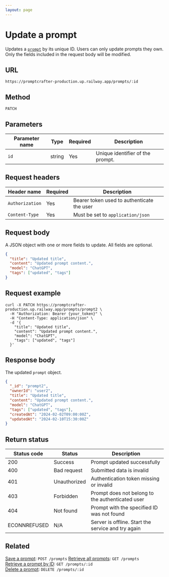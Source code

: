 ```yaml
---
layout: page
---
```


# Update a prompt

Updates a [`prompt`](../resources/prompt.md) by its unique ID. Users can only update prompts they own. Only the fields included in the request body will be modified.

## URL

```text
https://promptcrafter-production.up.railway.app/prompts/:id
```

## Method

`PATCH`

## Parameters

| Parameter name | Type   | Required | Description                       |
|----------------|--------|----------|-----------------------------------|
| `id`           | string | Yes      | Unique identifier of the prompt. |

## Request headers

| Header name     | Required | Description                                |
|-----------------|----------|--------------------------------------------|
| `Authorization` | Yes      | Bearer token used to authenticate the user |
| `Content-Type`  | Yes      | Must be set to `application/json`          |

## Request body

A JSON object with one or more fields to update. All fields are optional.

```json
{
  "title": "Updated title",
  "content": "Updated prompt content.",
  "model": "ChatGPT",
  "tags": ["updated", "tags"]
}
```

## Request example

```shell
curl -X PATCH https://promptcrafter-production.up.railway.app/prompts/prompt2 \
  -H "Authorization: Bearer {your_token}" \
  -H "Content-Type: application/json" \
  -d '{
    "title": "Updated title",
    "content": "Updated prompt content.",
    "model": "ChatGPT",
    "tags": ["updated", "tags"]
  }'
```

## Response body

The updated `prompt` object.

```json
{
  "_id": "prompt2",
  "ownerId": "user2",
  "title": "Updated title",
  "content": "Updated prompt content.",
  "model": "ChatGPT",
  "tags": ["updated", "tags"],
  "createdAt": "2024-02-02T09:00:00Z",
  "updatedAt": "2024-02-10T15:30:00Z"
}
```

## Return status

| Status code  | Status       | Description                                        |
|--------------|--------------|----------------------------------------------------|
| 200          | Success      | Prompt updated successfully                        |
| 400          | Bad request  | Submitted data is invalid                          |
| 401          | Unauthorized | Authentication token missing or invalid            |
| 403          | Forbidden    | Prompt does not belong to the authenticated user   |
| 404          | Not found    | Prompt with the specified ID was not found         |
| ECONNREFUSED | N/A          | Server is offline. Start the service and try again |

## Related

[Save a prompt](post-prompts.md): `POST /prompts` 
[Retrieve all prompts](get-prompts.md): `GET /prompts`  
[Retrieve a prompt by ID](get-prompts-id.md): `GET /prompts/:id`  
[Delete a prompt](delete-prompts-id.md): `DELETE /prompts/:id`
